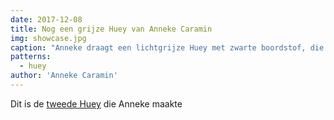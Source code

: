 ```yaml
---
date: 2017-12-08
title: Nog een grijze Huey van Anneke Caramin
img: showcase.jpg
caption: "Anneke draagt een lichtgrijze Huey met zwarte boordstof, die niet echt zichtbaar is op deze zwarte rok."
patterns:
  - huey
author: 'Anneke Caramin'
---
```


Dit is de [tweede Huey](/en/showcase/anneke-huey/) die Anneke maakte